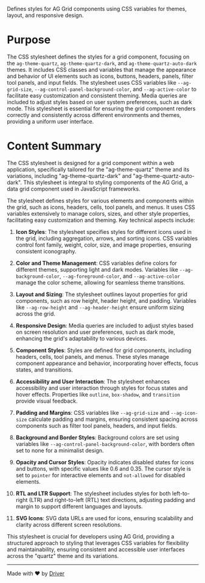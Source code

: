 <!--------------------------------------------------------------------------------->
<!-- IMPORTANT: This file is auto-generated by Driver (https://driver.ai). -------->
<!-- Manual edits may be overwritten on future commits. --------------------------->
<!--------------------------------------------------------------------------------->

Defines styles for AG Grid components using CSS variables for themes, layout, and responsive design.

# Purpose
The CSS stylesheet defines the styles for a grid component, focusing on the `ag-theme-quartz`, `ag-theme-quartz-dark`, and `ag-theme-quartz-auto-dark` themes. It includes CSS classes and variables that manage the appearance and behavior of UI elements such as icons, buttons, headers, panels, filter tool panels, and input fields. The stylesheet uses CSS variables like `--ag-grid-size`, `--ag-control-panel-background-color`, and `--ag-active-color` to facilitate easy customization and consistent theming. Media queries are included to adjust styles based on user system preferences, such as dark mode. This stylesheet is essential for ensuring the grid component renders correctly and consistently across different environments and themes, providing a uniform user interface.
# Content Summary
The CSS stylesheet is designed for a grid component within a web application, specifically tailored for the "ag-theme-quartz" theme and its variations, including "ag-theme-quartz-dark" and "ag-theme-quartz-auto-dark". This stylesheet is integral to styling components of the AG Grid, a data grid component used in JavaScript frameworks.

The stylesheet defines styles for various elements and components within the grid, such as icons, headers, cells, tool panels, and menus. It uses CSS variables extensively to manage colors, sizes, and other style properties, facilitating easy customization and theming. Key technical aspects include:

1. **Icon Styles**: The stylesheet specifies styles for different icons used in the grid, including aggregation, arrows, and sorting icons. CSS variables control font family, weight, color, size, and image properties, ensuring consistent iconography.

2. **Color and Theme Management**: CSS variables define colors for different themes, supporting light and dark modes. Variables like `--ag-background-color`, `--ag-foreground-color`, and `--ag-active-color` manage the color scheme, allowing for seamless theme transitions.

3. **Layout and Sizing**: The stylesheet outlines layout properties for grid components, such as row height, header height, and padding. Variables like `--ag-row-height` and `--ag-header-height` ensure uniform sizing across the grid.

4. **Responsive Design**: Media queries are included to adjust styles based on screen resolution and user preferences, such as dark mode, enhancing the grid's adaptability to various devices.

5. **Component Styles**: Styles are defined for grid components, including headers, cells, tool panels, and menus. These styles manage component appearance and behavior, incorporating hover effects, focus states, and transitions.

6. **Accessibility and User Interaction**: The stylesheet enhances accessibility and user interaction through styles for focus states and hover effects. Properties like `outline`, `box-shadow`, and `transition` provide visual feedback.

7. **Padding and Margins**: CSS variables like `--ag-grid-size` and `--ag-icon-size` calculate padding and margins, ensuring consistent spacing across components such as filter tool panels, headers, and input fields.

8. **Background and Border Styles**: Background colors are set using variables like `--ag-control-panel-background-color`, with borders often set to none for a minimalist design.

9. **Opacity and Cursor Styles**: Opacity indicates disabled states for icons and buttons, with specific values like 0.6 and 0.35. The cursor style is set to `pointer` for interactive elements and `not-allowed` for disabled elements.

10. **RTL and LTR Support**: The stylesheet includes styles for both left-to-right (LTR) and right-to-left (RTL) text directions, adjusting padding and margin to support different languages and layouts.

11. **SVG Icons**: SVG data URLs are used for icons, ensuring scalability and clarity across different screen resolutions.

This stylesheet is crucial for developers using AG Grid, providing a structured approach to styling that leverages CSS variables for flexibility and maintainability, ensuring consistent and accessible user interfaces across the "quartz" theme and its variations.

---
Made with ❤️ by [Driver](https://www.driver.ai/)